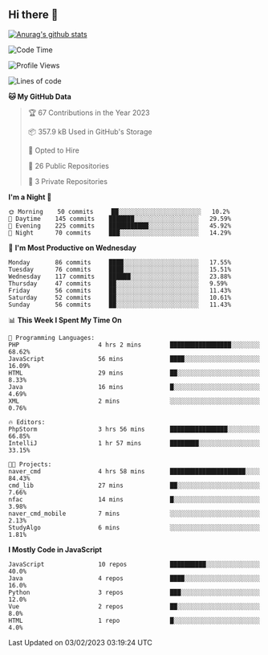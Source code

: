 ## Hi there 👋

[![Anurag's github stats](https://github-readme-stats.vercel.app/api?username=Songwonseok)](https://github.com/anuraghazra/github-readme-stats)



<!--START_SECTION:waka-->
![Code Time](http://img.shields.io/badge/Code%20Time-2%2C040%20hrs%2015%20mins-blue)

![Profile Views](http://img.shields.io/badge/Profile%20Views-1-blue)

![Lines of code](https://img.shields.io/badge/From%20Hello%20World%20I%27ve%20Written-3%20Million%20lines%20of%20code-blue)

**🐱 My GitHub Data** 

> 🏆 67 Contributions in the Year 2023
 > 
> 📦 357.9 kB Used in GitHub's Storage 
 > 
> 💼 Opted to Hire
 > 
> 📜 26 Public Repositories 
 > 
> 🔑 3 Private Repositories  
 > 
**I'm a Night 🦉** 

```text
🌞 Morning    50 commits     ██░░░░░░░░░░░░░░░░░░░░░░░   10.2% 
🌆 Daytime    145 commits    ███████░░░░░░░░░░░░░░░░░░   29.59% 
🌃 Evening    225 commits    ███████████░░░░░░░░░░░░░░   45.92% 
🌙 Night      70 commits     ███░░░░░░░░░░░░░░░░░░░░░░   14.29%

```
📅 **I'm Most Productive on Wednesday** 

```text
Monday       86 commits     ████░░░░░░░░░░░░░░░░░░░░░   17.55% 
Tuesday      76 commits     ████░░░░░░░░░░░░░░░░░░░░░   15.51% 
Wednesday    117 commits    ██████░░░░░░░░░░░░░░░░░░░   23.88% 
Thursday     47 commits     ██░░░░░░░░░░░░░░░░░░░░░░░   9.59% 
Friday       56 commits     ██░░░░░░░░░░░░░░░░░░░░░░░   11.43% 
Saturday     52 commits     ██░░░░░░░░░░░░░░░░░░░░░░░   10.61% 
Sunday       56 commits     ██░░░░░░░░░░░░░░░░░░░░░░░   11.43%

```


📊 **This Week I Spent My Time On** 

```text
💬 Programming Languages: 
PHP                      4 hrs 2 mins        █████████████████░░░░░░░░   68.62% 
JavaScript               56 mins             ████░░░░░░░░░░░░░░░░░░░░░   16.09% 
HTML                     29 mins             ██░░░░░░░░░░░░░░░░░░░░░░░   8.33% 
Java                     16 mins             █░░░░░░░░░░░░░░░░░░░░░░░░   4.69% 
XML                      2 mins              ░░░░░░░░░░░░░░░░░░░░░░░░░   0.76%

🔥 Editors: 
PhpStorm                 3 hrs 56 mins       ████████████████░░░░░░░░░   66.85% 
IntelliJ                 1 hr 57 mins        ████████░░░░░░░░░░░░░░░░░   33.15%

🐱‍💻 Projects: 
naver_cmd                4 hrs 58 mins       █████████████████████░░░░   84.43% 
cmd_lib                  27 mins             ██░░░░░░░░░░░░░░░░░░░░░░░   7.66% 
nfac                     14 mins             █░░░░░░░░░░░░░░░░░░░░░░░░   3.98% 
naver_cmd_mobile         7 mins              ░░░░░░░░░░░░░░░░░░░░░░░░░   2.13% 
StudyAlgo                6 mins              ░░░░░░░░░░░░░░░░░░░░░░░░░   1.81%

```

**I Mostly Code in JavaScript** 

```text
JavaScript               10 repos            ██████████░░░░░░░░░░░░░░░   40.0% 
Java                     4 repos             ████░░░░░░░░░░░░░░░░░░░░░   16.0% 
Python                   3 repos             ███░░░░░░░░░░░░░░░░░░░░░░   12.0% 
Vue                      2 repos             ██░░░░░░░░░░░░░░░░░░░░░░░   8.0% 
HTML                     1 repo              █░░░░░░░░░░░░░░░░░░░░░░░░   4.0%

```



 Last Updated on 03/02/2023 03:19:24 UTC
<!--END_SECTION:waka-->
